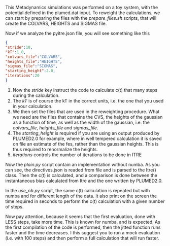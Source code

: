 This Metadynamics simulations was performed on a toy system, with the potential defined in the plumed.dat input. To reweight the calculations, we can start by preparing the files with the *prepare_files.sh* scripts, that will create the COLVARS, HEIGHTS and SIGMAS file.

Now if we analyze the pyitre.json file, you will see something like this

```json
{
"stride":10,
"kT":1.0,
"colvars_file":"COLVARS",
"heights_file":"HEIGHTS",
"sigmas_file":"SIGMAS",
"starting_height":2.0,
"iterations":20
}
```

1. Now the *stride* key instruct the code to calculate c(t) that many steps during the calculation.
2. The *kT* is of course the kT in the correct units, i.e. the one that you used in your calculation.
3. We then set the files that are used in the reweighting procedure. What we need are the files that contains the CVS, the heights of the gaussian as a function of time, as well as the width of the gaussian, i.e. the *colvars_file*, *heights_file* and *sigmas_file*. 
4. The *starting_height* is required if you are using an output produced by PLUMED2.0 for example, where in well tempered calculation it is saved on file an estimate of the fes, rather than the gaussian heights. This is thus required to renormalize the heights.
5. *iterations* controls the number of iterations to be done in ITRE

Now the *plain.py* script contain an implementation without numba. As you can see, the directives.json is readed from file and is parsed to the Itre() class. Then the c(t) is calculated, and a comparison is done between the instantaneous bias calculated from Itre and the one written by PLUMED2.0.

In the *use_nb.py* script, the same c(t) calculation is repeated but with numba and for different length of the data. It also print on the screen the time required in seconds to perform the c(t) calculation with a given number of steps.

Now pay attention, because it seems that the first evaluation, done with LESS steps, take more time. This is known for numba, and is expected. As the first compilation of the code is performed, then the jitted function runs faster and the time decreases. I this suggest you to run a mock evaluation (i.e. with 100 steps) and then perform a full calculation that will run faster.



